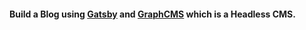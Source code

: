 #### Build a Blog using [Gatsby](https://www.gatsbyjs.com) and [GraphCMS](https://graphcms.com/) which is a Headless CMS. 

